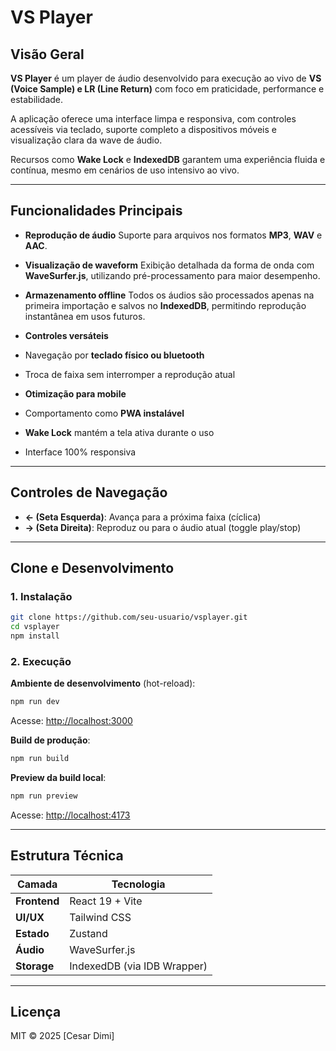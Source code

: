 # VS Player

## Visão Geral

**VS Player** é um player de áudio desenvolvido para execução ao vivo de **VS (Voice Sample) e LR (Line Return)** com foco em praticidade, performance e estabilidade.

A aplicação oferece uma interface limpa e responsiva, com controles acessíveis via teclado, suporte completo a dispositivos móveis e visualização clara da wave de áudio.

Recursos como **Wake Lock** e **IndexedDB** garantem uma experiência fluida e contínua, mesmo em cenários de uso intensivo ao vivo.

---

## Funcionalidades Principais

- **Reprodução de áudio**
  Suporte para arquivos nos formatos **MP3**, **WAV** e **AAC**.

- **Visualização de waveform**
  Exibição detalhada da forma de onda com **WaveSurfer.js**, utilizando pré-processamento para maior desempenho.

- **Armazenamento offline**
  Todos os áudios são processados apenas na primeira importação e salvos no **IndexedDB**, permitindo reprodução instantânea em usos futuros.

- **Controles versáteis**

- Navegação por **teclado físico ou bluetooth**
- Troca de faixa sem interromper a reprodução atual

- **Otimização para mobile**

- Comportamento como **PWA instalável**
- **Wake Lock** mantém a tela ativa durante o uso
- Interface 100% responsiva

---

## Controles de Navegação

- **← (Seta Esquerda)**: Avança para a próxima faixa (cíclica)
- **→ (Seta Direita)**: Reproduz ou para o áudio atual (toggle play/stop)

---

## Clone e Desenvolvimento

### 1. Instalação

```bash
git clone https://github.com/seu-usuario/vsplayer.git
cd vsplayer
npm install
```

### 2. Execução

**Ambiente de desenvolvimento** (hot-reload):

```bash
npm run dev
```

Acesse: [http://localhost:3000](http://localhost:3000)

**Build de produção**:

```bash
npm run build
```

**Preview da build local**:

```bash
npm run preview
```

Acesse: [http://localhost:4173](http://localhost:4173)

---

## Estrutura Técnica

| Camada       | Tecnologia                  |
| ------------ | --------------------------- |
| **Frontend** | React 19 + Vite             |
| **UI/UX**    | Tailwind CSS                |
| **Estado**   | Zustand                     |
| **Áudio**    | WaveSurfer.js               |
| **Storage**  | IndexedDB (via IDB Wrapper) |

---

## Licença

MIT © 2025 \[Cesar Dimi]
